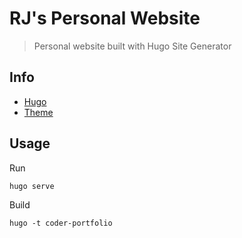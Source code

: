 # RJ's Personal Website

> Personal website built with Hugo Site Generator

## Info

- [Hugo](https://gohugo.io/)
- [Theme](https://themes.gohugo.io/hugo-coder-portfolio/)

## Usage

Run

```
hugo serve
```

Build

```
hugo -t coder-portfolio
```